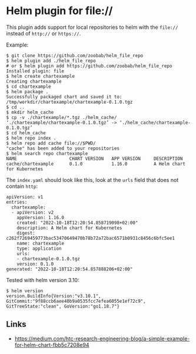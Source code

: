 # Helm plugin for file://

This plugin adds support for local repositories to helm with the `file://` instead of `http://` or `https://`.

Example:
```
$ git clone https://github.com/zoobab/helm_file_repo
$ helm plugin add ./helm_file_repo
# or $ helm plugin add https://github.com/zoobab/helm_file_repo
Installed plugin: file
$ helm create chartexample
Creating chartexample
$ cd chartexample
$ helm package .
Successfully packaged chart and saved it to: /tmp/workdir/chartexample/chartexample-0.1.0.tgz
$ cd ..
$ mkdir helm_cache
$ cp -v ./chartexample/*.tgz ./helm_cache/
‘./chartexample/chartexample-0.1.0.tgz’ -> ‘./helm_cache/chartexample-0.1.0.tgz’
$ cd helm_cache
$ helm repo index .
$ helm repo add cache file://$PWD/
"cache" has been added to your repositories
$ helm search repo chartexample
NAME                    CHART VERSION   APP VERSION     DESCRIPTION
cache/chartexample      0.1.0           1.16.0          A Helm chart for Kubernetes
```

The `index.yaml` should look like this, look at the `urls` field that does not contain `http`:

```
apiVersion: v1
entries:
  chartexample:
  - apiVersion: v2
    appVersion: 1.16.0
    created: "2022-10-18T12:20:54.858719098+02:00"
    description: A Helm chart for Kubernetes
    digest: c262f7269459773bac53470649470b78b72a72bac6571b0931c8456c6bfc5ee1
    name: chartexample
    type: application
    urls:
    - chartexample-0.1.0.tgz
    version: 0.1.0
generated: "2022-10-18T12:20:54.857888206+02:00"
```

Tested with helm version 3.10:

```
$ helm version
version.BuildInfo{Version:"v3.10.1", GitCommit:"9f88ccb6aee40b9a0535fcc7efea6055e1ef72c9", GitTreeState:"clean", GoVersion:"go1.18.7"}
```

## Links

* https://medium.com/htc-research-engineering-blog/a-simple-example-for-helm-chart-fbb5c7208e94
